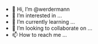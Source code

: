 - 👋 Hi, I’m @werdermann
- 👀 I’m interested in ...
- 🌱 I’m currently learning ...
- 💞️ I’m looking to collaborate on ...
- 📫 How to reach me ...

<!---
werdermann/werdermann is a ✨ special ✨ repository because its `README.md` (this file) appears on your GitHub profile.
You can click the Preview link to take a look at your changes.
--->
